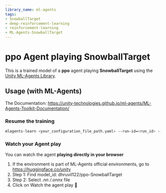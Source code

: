 ```yaml
---
library_name: ml-agents
tags:
- SnowballTarget
- deep-reinforcement-learning
- reinforcement-learning
- ML-Agents-SnowballTarget
---
```


  # **ppo** Agent playing **SnowballTarget**
  This is a trained model of a **ppo** agent playing **SnowballTarget**
  using the [Unity ML-Agents Library](https://github.com/Unity-Technologies/ml-agents).

  ## Usage (with ML-Agents)
  The Documentation: https://unity-technologies.github.io/ml-agents/ML-Agents-Toolkit-Documentation/


  ### Resume the training
  ```bash
  mlagents-learn <your_configuration_file_path.yaml> --run-id=<run_id> --resume
  ```

  ### Watch your Agent play
  You can watch the agent **playing directly in your browser**

  1. If the environment is part of ML-Agents official environments, go to https://huggingface.co/unity
  2. Step 1: Find model_id: dhruvil122/ppo-SnowballTarget
  3. Step 2: Select *.nn /*.onnx file
  4. Click on Watch the agent play 👀
  
